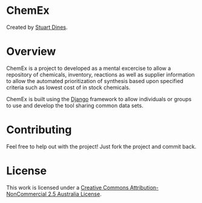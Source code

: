 ChemEx
======

Created by [Stuart Dines](http://twitter.com/sjdines).

Overview
========

ChemEx is a project to developed as a mental excercise to allow a repository of chemicals, inventory, reactions as well as supplier information to allow the automated prioritization of synthesis based upon specified criteria such as lowest cost of in stock chemicals.

ChemEx is built using the [Django](http://djangoproject.com/) framework to allow individuals or groups to use and develop the tool sharing common data sets.

Contributing
============

Feel free to help out with the project! Just fork the project and commit back.

License
=======
This work is licensed under a [Creative Commons Attribution-NonCommercial 2.5 Australia License](http://creativecommons.org/licenses/by-nc/2.5/au/deed.en_GB).
